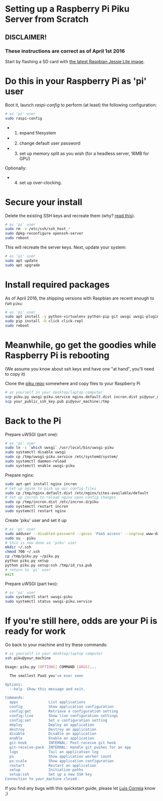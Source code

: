 # Setting up a Raspberry Pi Piku Server from Scratch

## DISCLAIMER!

### These instructions are correct as of April 1st 2016

Start by flashing a SD card with [the latest Raspbian Jessie Lite image](https://www.raspberrypi.org/downloads/raspbian/).

# Do this in your Raspberry Pi as 'pi' user

Boot it, launch *raspi-config* to perform (at least) the following configuration:

```bash
# as 'pi' user
sudo raspi-config
```

* 1) expand filesystem 
* 2) change default user password
* 3) set up memory split as you wish (for a headless server, 16MB for GPU)

Optionally:

* 4) set up over-clocking.

# Secure your install

Delete the existing SSH keys and recreate them (why? [read this](https://www.raspberrypi.org/forums/viewtopic.php?t=126892)).

```bash
# as 'pi' user
sudo rm -v /etc/ssh/ssh_host_*
sudo dpkg-reconfigure openssh-server
sudo reboot
```

This will recreate the server keys. Next, update your system:

```bash
# as 'pi' user
sudo apt update
sudo apt upgrade
```

# Install required packages

As of April 2016, the shipping versions with Raspbian are recent enough to run `piku`:

```bash
# as 'pi' user
sudo apt install -y python-virtualenv python-pip git uwsgi uwsgi-plugin-python incron nginx
sudo pip install -U click click-repl
sudo reboot
```

# Meanwhile, go get the goodies while Raspberry Pi is rebooting

(We assume you know about ssh keys and have one "at hand", you'll need to copy it)

Clone the [piku repo](https://github.com/rcarmo/piku) somewhere and copy files to your Raspberry Pi

```bash
# as yourself in your desktop/laptop computer
scp piku.py uwsgi-piku.service nginx.default.dist incron.dist pi@your_machine:/tmp
scp your_public_ssh_key.pub pi@your_machine:/tmp
```

# Back to the Pi

Prepare uWSGI (part one):
```bash
# as 'pi' user
sudo ln -s `which uwsgi` /usr/local/bin/uwsgi-piku
sudo systemctl disable uwsgi
sudo cp /tmp/uwsgi-piku.service /etc/systemd/system/
sudo systemctl daemon-reload
sudo systemctl enable uwsgi-piku
```

Prepare nginx:

```bash
sudo apt-get install nginx incron
# Set up nginx to pick up our config files
sudo cp /tmp/nginx.default.dist /etc/nginx/sites-available/default
# Set up incron to reload nginx upon config changes
sudo cp /tmp/incron.dist /etc/incron.d/piku
sudo systemctl restart incron
sudo systemctl restart nginx
```

Create 'piku' user and set it up

```bash
# as 'pi' user
sudo adduser --disabled-password --gecos 'PaaS access' --ingroup www-data piku
sudo su - piku
# this is now done as 'piku' user
mkdir ~/.ssh
chmod 700 ~/.ssh
cp /tmp/piku.py ~/piku.py
python piku.py setup
python piku.py setup:ssh /tmp/id_rsa.pub
# return to 'pi' user
exit
```

Prepare uWSGI (part two):

```bash
# as 'pi' user
sudo systemctl start uwsgi-piku
sudo systemctl status uwsgi-piku.service
```


# If you're still here, odds are your Pi is ready for work

Go back to your machine and try these commands:

```bash
# as yourself in your desktop/laptop computer
ssh piku@your_machine

Usage: piku.py [OPTIONS] COMMAND [ARGS]...

  The smallest PaaS you've ever seen

Options:
  --help  Show this message and exit.

Commands:
  apps              List applications
  config            Show application configuration
  config:get        Retrieve a configuration setting
  config:live       Show live configuration settings
  config:set        Set a configuration setting
  deploy            Deploy an application
  destroy           Destroy an application
  disable           Disable an application
  enable            Enable an application
  git-hook          INTERNAL: Post-receive git hook
  git-receive-pack  INTERNAL: Handle git pushes for an app
  logs              Tail an application log
  ps                Show application worker count
  ps:scale          Show application configuration
  restart           Restart an application
  setup             Initialize paths
  setup:ssh         Set up a new SSH key
Connection to your_machine closed.
```

If you find any bugs with this quickstart guide, please let [Luis Correia](http://twitter.com/luisfcorreia) know ;)
